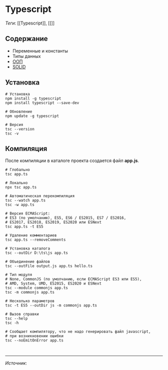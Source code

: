 # Typescript

*Теги*: [[Typescript]], [[]]

## Содержание

- Переменные и константы
- Типы данных
- [ООП](ООП.md)
- [SOLID](docs/Typescript/SOLID.md)

## Установка

```shell
# Установка
npm install -g typescript
npm install typescript --save-dev

# Обновление
npm update -g typescript

# Версия
tsc --version
tsc -v
```

## Компиляция

После компиляции в каталоге проекта создается файл **app.js**.

```shell
# Глобально
tsc app.ts

# Локально
npx tsc app.ts

# Автоматическая перекомпиляция
tsc --watch app.ts
tsc -w app.ts

# Версия ECMAScript:
# ES3 (по умолчанию), ES5, ES6 / ES2015, ES7 / ES2016,
# ES2017, ES2018, ES2019, ES2020 или ESNext
tsc app.ts -t ES5

# Удаление комментариев
tsc app.ts --removeComments

# Установка каталога
tsc --outDir D:\ts\js app.ts

# Объединение файлов
tsc --outFile output.js app.ts hello.ts

# Тип модуля
# None, CommonJS (по умолчанию, если ECMAScript ES3 или ES5),
# AMD, System, UMD, ES2015, ES2020 и ESNext
tsc --module commonjs app.ts
tsc -m commonjs app.ts

# Несколько параметров
tsc -t ES5 --outDir js -m commonjs app.ts

# Вызов справки
tsc --help
tsc -h

# Сообщает компилятору, что не надо генерировать файл javascript,
# при возникновении ошибки
tsc --noEmitOnError app.ts
```

```shell

```

```typescript

```

---

*Источник*: []()
